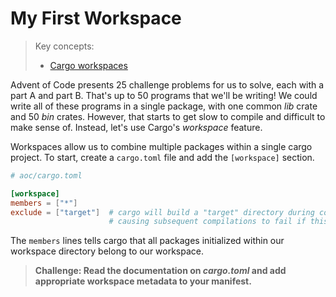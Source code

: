 # My First Workspace

> Key concepts: 
> - [Cargo workspaces](https://doc.rust-lang.org/cargo/reference/workspaces.html#virtual_worksp)

Advent of Code presents 25 challenge problems for us to solve, each with a part A and part B. That's up to 50 programs that we'll be writing! We could write all of these programs in a single package, with one common _lib_ crate and 50 _bin_ crates. However, that starts to get slow to compile and difficult to make sense of. Instead, let's use Cargo's _workspace_ feature.

Workspaces allow us to combine multiple packages within a single cargo project. To start, create a `cargo.toml` file and add the `[workspace]` section. 

```toml
# aoc/cargo.toml

[workspace]
members = ["*"]
exclude = ["target"]  # cargo will build a "target" directory during compilation
                      # causing subsequent compilations to fail if this is not included.
```

The `members` lines tells cargo that all packages initialized within our workspace directory belong to our workspace. 

> **Challenge: Read the documentation on _cargo.toml_ and add appropriate workspace metadata to your manifest.**